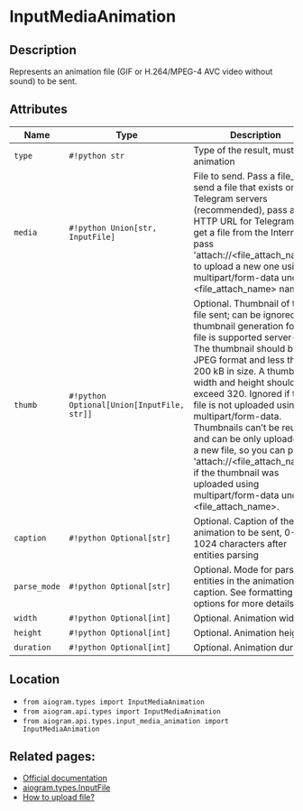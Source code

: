 # InputMediaAnimation

## Description

Represents an animation file (GIF or H.264/MPEG-4 AVC video without sound) to be sent.


## Attributes

| Name | Type | Description |
| - | - | - |
| `type` | `#!python str` | Type of the result, must be animation |
| `media` | `#!python Union[str, InputFile]` | File to send. Pass a file_id to send a file that exists on the Telegram servers (recommended), pass an HTTP URL for Telegram to get a file from the Internet, or pass 'attach://<file_attach_name>' to upload a new one using multipart/form-data under <file_attach_name> name. |
| `thumb` | `#!python Optional[Union[InputFile, str]]` | Optional. Thumbnail of the file sent; can be ignored if thumbnail generation for the file is supported server-side. The thumbnail should be in JPEG format and less than 200 kB in size. A thumbnail‘s width and height should not exceed 320. Ignored if the file is not uploaded using multipart/form-data. Thumbnails can’t be reused and can be only uploaded as a new file, so you can pass 'attach://<file_attach_name>' if the thumbnail was uploaded using multipart/form-data under <file_attach_name>. |
| `caption` | `#!python Optional[str]` | Optional. Caption of the animation to be sent, 0-1024 characters after entities parsing |
| `parse_mode` | `#!python Optional[str]` | Optional. Mode for parsing entities in the animation caption. See formatting options for more details. |
| `width` | `#!python Optional[int]` | Optional. Animation width |
| `height` | `#!python Optional[int]` | Optional. Animation height |
| `duration` | `#!python Optional[int]` | Optional. Animation duration |



## Location

- `from aiogram.types import InputMediaAnimation`
- `from aiogram.api.types import InputMediaAnimation`
- `from aiogram.api.types.input_media_animation import InputMediaAnimation`

## Related pages:

- [Official documentation](https://core.telegram.org/bots/api#inputmediaanimation)
- [aiogram.types.InputFile](../types/input_file.md)
- [How to upload file?](../sending_files.md)
